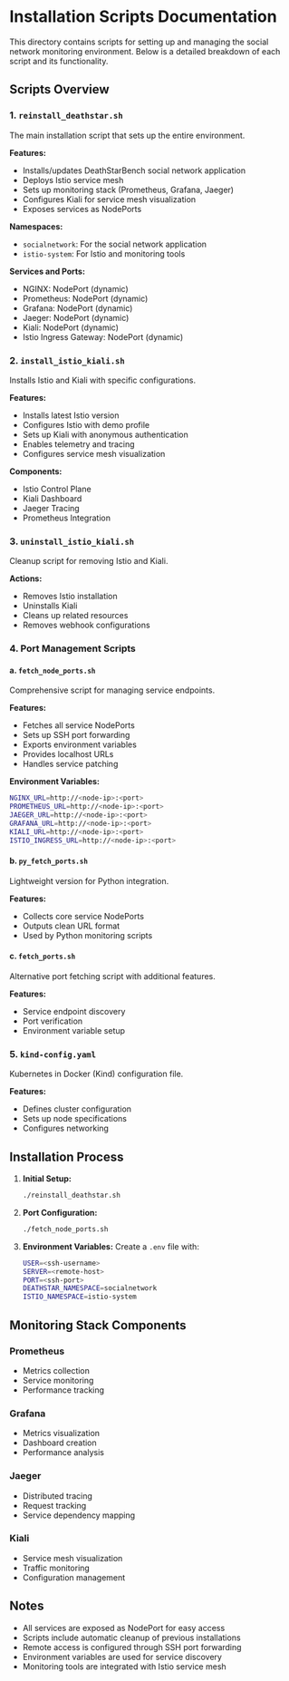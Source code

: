 # Installation Scripts Documentation

This directory contains scripts for setting up and managing the social network monitoring environment. Below is a detailed breakdown of each script and its functionality.

## Scripts Overview

### 1. `reinstall_deathstar.sh`
The main installation script that sets up the entire environment.

**Features:**
- Installs/updates DeathStarBench social network application
- Deploys Istio service mesh
- Sets up monitoring stack (Prometheus, Grafana, Jaeger)
- Configures Kiali for service mesh visualization
- Exposes services as NodePorts

**Namespaces:**
- `socialnetwork`: For the social network application
- `istio-system`: For Istio and monitoring tools

**Services and Ports:**
- NGINX: NodePort (dynamic)
- Prometheus: NodePort (dynamic)
- Grafana: NodePort (dynamic)
- Jaeger: NodePort (dynamic)
- Kiali: NodePort (dynamic)
- Istio Ingress Gateway: NodePort (dynamic)

### 2. `install_istio_kiali.sh`
Installs Istio and Kiali with specific configurations.

**Features:**
- Installs latest Istio version
- Configures Istio with demo profile
- Sets up Kiali with anonymous authentication
- Enables telemetry and tracing
- Configures service mesh visualization

**Components:**
- Istio Control Plane
- Kiali Dashboard
- Jaeger Tracing
- Prometheus Integration

### 3. `uninstall_istio_kiali.sh`
Cleanup script for removing Istio and Kiali.

**Actions:**
- Removes Istio installation
- Uninstalls Kiali
- Cleans up related resources
- Removes webhook configurations

### 4. Port Management Scripts

#### a. `fetch_node_ports.sh`
Comprehensive script for managing service endpoints.

**Features:**
- Fetches all service NodePorts
- Sets up SSH port forwarding
- Exports environment variables
- Provides localhost URLs
- Handles service patching

**Environment Variables:**
```bash
NGINX_URL=http://<node-ip>:<port>
PROMETHEUS_URL=http://<node-ip>:<port>
JAEGER_URL=http://<node-ip>:<port>
GRAFANA_URL=http://<node-ip>:<port>
KIALI_URL=http://<node-ip>:<port>
ISTIO_INGRESS_URL=http://<node-ip>:<port>
```

#### b. `py_fetch_ports.sh`
Lightweight version for Python integration.

**Features:**
- Collects core service NodePorts
- Outputs clean URL format
- Used by Python monitoring scripts

#### c. `fetch_ports.sh`
Alternative port fetching script with additional features.

**Features:**
- Service endpoint discovery
- Port verification
- Environment variable setup

### 5. `kind-config.yaml`
Kubernetes in Docker (Kind) configuration file.

**Features:**
- Defines cluster configuration
- Sets up node specifications
- Configures networking

## Installation Process

1. **Initial Setup:**
   ```bash
   ./reinstall_deathstar.sh
   ```

2. **Port Configuration:**
   ```bash
   ./fetch_node_ports.sh
   ```

3. **Environment Variables:**
   Create a `.env` file with:
   ```bash
   USER=<ssh-username>
   SERVER=<remote-host>
   PORT=<ssh-port>
   DEATHSTAR_NAMESPACE=socialnetwork
   ISTIO_NAMESPACE=istio-system
   ```

## Monitoring Stack Components

### Prometheus
- Metrics collection
- Service monitoring
- Performance tracking

### Grafana
- Metrics visualization
- Dashboard creation
- Performance analysis

### Jaeger
- Distributed tracing
- Request tracking
- Service dependency mapping

### Kiali
- Service mesh visualization
- Traffic monitoring
- Configuration management

## Notes
- All services are exposed as NodePort for easy access
- Scripts include automatic cleanup of previous installations
- Remote access is configured through SSH port forwarding
- Environment variables are used for service discovery
- Monitoring tools are integrated with Istio service mesh 
